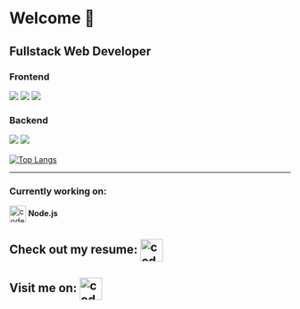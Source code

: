 # Welcome :wave:
## Fullstack Web Developer 

### Frontend
![](https://img.shields.io/badge/HTML5%26CSS3-brightgreen) ![](https://img.shields.io/badge/-JavaScript-green) ![](https://img.shields.io/badge/-React.js-lightgrey)

### Backend
![](https://img.shields.io/badge/-.NET%20Core-blueviolet) ![](https://img.shields.io/badge/-Firebase-orange)
<br/><br/>
[![Top Langs](https://github-readme-stats.vercel.app/api/top-langs/?username=Kristina-11&layout=compact&theme=vue)](https://github.com/anuraghazra/github-readme-stats)

<hr />

### Currently working on: 
<img align="center" alt="codeSTACKr | Working" width="30px" src="https://www.flaticon.com/svg/vstatic/svg/1005/1005141.svg?token=exp=1614272138~hmac=1b6615efc4397033c38d53acd257dc58" /> <b>Node.js</b>

## Check out my resume: [<img align="center" alt="codeSTACKr | Resume" width="40px" src="https://external-content.duckduckgo.com/iu/?u=https%3A%2F%2Fresume-evolution.com%2Fwp-content%2Fuploads%2F2016%2F04%2FResume-Icon.png&f=1&nofb=1" />][resume]

[resume]:https://kristina-11.github.io/Resume/

## Visit me on: [<img align="center" alt="codeSTACKr | LinkedIn" width="40px" src="https://external-content.duckduckgo.com/iu/?u=https%3A%2F%2Fcdn.freebiesupply.com%2Flogos%2Flarge%2F2x%2Flinkedin-icon-logo-png-transparent.png&f=1&nofb=1" />][linkedin]

[linkedin]:https://www.linkedin.com/in/kristina91jovanovic11/
